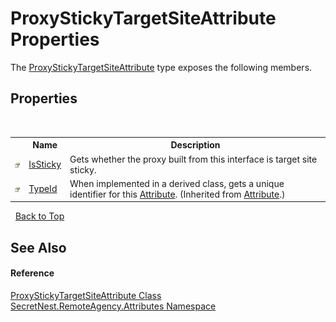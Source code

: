 # ProxyStickyTargetSiteAttribute Properties
 

The <a href="T_SecretNest_RemoteAgency_Attributes_ProxyStickyTargetSiteAttribute">ProxyStickyTargetSiteAttribute</a> type exposes the following members.


## Properties
&nbsp;<table><tr><th></th><th>Name</th><th>Description</th></tr><tr><td>![Public property](media/pubproperty.gif "Public property")</td><td><a href="P_SecretNest_RemoteAgency_Attributes_ProxyStickyTargetSiteAttribute_IsSticky">IsSticky</a></td><td>
Gets whether the proxy built from this interface is target site sticky.</td></tr><tr><td>![Public property](media/pubproperty.gif "Public property")</td><td><a href="https://docs.microsoft.com/dotnet/api/system.attribute.typeid#System_Attribute_TypeId" target="_blank">TypeId</a></td><td>
When implemented in a derived class, gets a unique identifier for this <a href="https://docs.microsoft.com/dotnet/api/system.attribute" target="_blank">Attribute</a>.
 (Inherited from <a href="https://docs.microsoft.com/dotnet/api/system.attribute" target="_blank">Attribute</a>.)</td></tr></table>&nbsp;
<a href="#proxystickytargetsiteattribute-properties">Back to Top</a>

## See Also


#### Reference
<a href="T_SecretNest_RemoteAgency_Attributes_ProxyStickyTargetSiteAttribute">ProxyStickyTargetSiteAttribute Class</a><br /><a href="N_SecretNest_RemoteAgency_Attributes">SecretNest.RemoteAgency.Attributes Namespace</a><br />